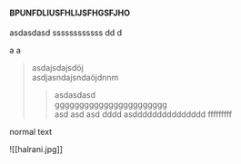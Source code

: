 #### BPUNFDLIUSFHLIJSFHGSFJHO

asdasdasd
ssssssssssss
dd
d

a
a

> asdajsdajsdöj  
> asdjasndajsndaöjdnnm  
> > asdasdasd  
> > ggggggggggggggggggggggg  
> asd asd asd dddd
> asddddddddddddddd
> > fffffffff

normal text

![[halrani.jpg]]